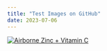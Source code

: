 ```yaml
---
title: "Test Images on GitHub"
date: 2023-07-06
---
```


<html>
<head>
    <title>Image Example</title>
</head>
<body>
    <a href="https://www.walgreens.com/store/c/airborne-zinc---vitamin-c-immune-support-supplement-chewable-tablets-orange/ID=300418159-product">
  <img src="https://pics.walgreens.com/prodimg/639244/900.jpg" alt="Airborne Zinc + Vitamin C">
</a>

</body>
</html>
